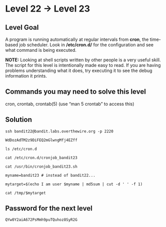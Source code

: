# Level 22 → Level 23

## Level Goal
A program is running automatically at regular intervals from **cron**, the time-based job scheduler. Look in **/etc/cron.d/** for the configuration and see what command is being executed.

**NOTE:** Looking at shell scripts written by other people is a very useful skill. The script for this level is intentionally made easy to read. If you are having problems understanding what it does, try executing it to see the debug information it prints.

## Commands you may need to solve this level
cron, crontab, crontab(5) (use “man 5 crontab” to access this)

## Solution
```
ssh bandit22@bandit.labs.overthewire.org -p 2220
```
```
WdDozAdTM2z9DiFEQ2mGlwngMfj4EZff
```
```
ls /etc/cron.d
```
```
cat /etc/cron.d/cronjob_bandit23
```
```
cat /usr/bin/cronjob_bandit23.sh
```
```
myname=bandit23 # instead of bandit22...
```
```
mytarget=$(echo I am user $myname | md5sum | cut -d ' ' -f 1)
```
```
cat /tmp/$mytarget
```

## Password for the next level
```
QYw0Y2aiA672PsMmh9puTQuhoz8SyR2G
```
